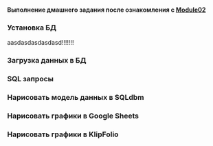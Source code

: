 #### Выполнение дмашнего задания после ознакомления с [Module02](https://github.com/Data-Learn/data-engineering/tree/master/DE-101%20Modules/Module02)

### Установка БД
aasdasdasdasdasd!!!!!!!
### Загрузка данных в БД
### SQL запросы
### Нарисовать модель данных в SQLdbm
### Нарисовать графики в Google Sheets
### Нарисовать графики в KlipFolio
